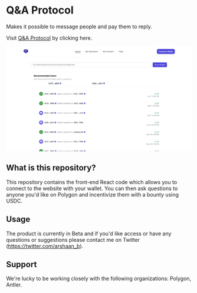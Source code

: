 # Q&A Protocol

Makes it possible to message people and pay them to reply.

Visit [Q&A Protocol](https://qandaprotocol.vercel.app/) by clicking here.

![Hello](QAProtocolHomepage.png)

## What is this repository?

This repository contains the front-end React code which allows you to connect to the website with your wallet. You can then ask questions to anyone you'd like on Polygon and incentivize them with a bounty using USDC.

## Usage

The product is currently in Beta and if you'd like access or have any questions or suggestions please contact me on Twitter (https://twitter.com/arshaan_b).

## Support

We're lucky to be working closely with the following organizations: Polygon, Antler.
